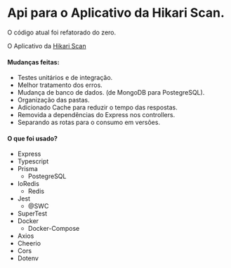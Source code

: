 # Api para o Aplicativo da Hikari Scan.
O código atual foi refatorado do zero.

O Aplicativo da [Hikari Scan](https://play.google.com/store/apps/details?id=com.sd.hikariapp)

#### Mudanças feitas:
 - Testes unitários e de integração.
 - Melhor tratamento dos erros.
 - Mudança de banco de dados. (de MongoDB para PostegreSQL).
 - Organização das pastas.
 - Adicionado Cache para reduzir o tempo das respostas.
 - Removida a dependências do Express nos controllers.
 - Separando as rotas para o consumo em versões.

#### O que foi usado?
- Express
- Typescript
- Prisma
    - PostegreSQL
- IoRedis
    - Redis
- Jest
    - @SWC
- SuperTest
- Docker
    - Docker-Compose
- Axios
- Cheerio
- Cors
- Dotenv



